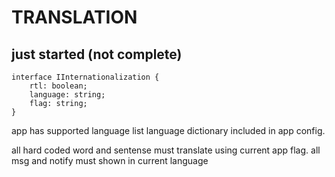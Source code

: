 # TRANSLATION

## just started (not complete)

```
interface IInternationalization {
    rtl: boolean;
    language: string;
    flag: string;
}
```

app has supported language list
    language dictionary included in app config.

all hard coded word and sentense must translate using current app flag.
all msg and notify must shown in current language

